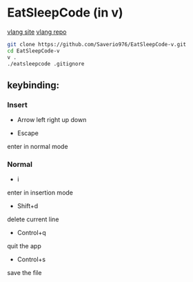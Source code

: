 # EatSleepCode (in v)

[vlang site](https://vlang.io)
[vlang repo](https://github.com/vlang/v/)

```bash
git clone https://github.com/Saverio976/EatSleepCode-v.git
cd EatSleepCode-v
v .
./eatsleepcode .gitignore
```

## keybinding:

### Insert

- Arrow left right up down

- Escape

enter in normal mode

### Normal

- i

enter in insertion mode

- Shift+d

delete current line

- Control+q

quit the app

- Control+s

save the file
